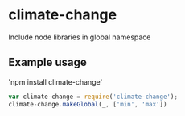 # climate-change
Include node libraries in global namespace

## Example usage

'npm install climate-change'

```javascript
var climate-change = require('climate-change');
climate-change.makeGlobal(_, ['min', 'max'])
